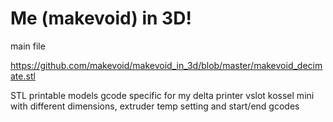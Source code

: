 # Me (makevoid) in 3D!

main file

https://github.com/makevoid/makevoid_in_3d/blob/master/makevoid_decimate.stl

STL printable models
gcode specific for my delta printer vslot kossel mini with different dimensions, extruder temp setting and start/end gcodes
